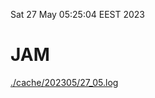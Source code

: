 Sat 27 May 05:25:04 EEST 2023
# JAM
<a href='./cache/202305/27_05.log'>./cache/202305/27_05.log</a>
